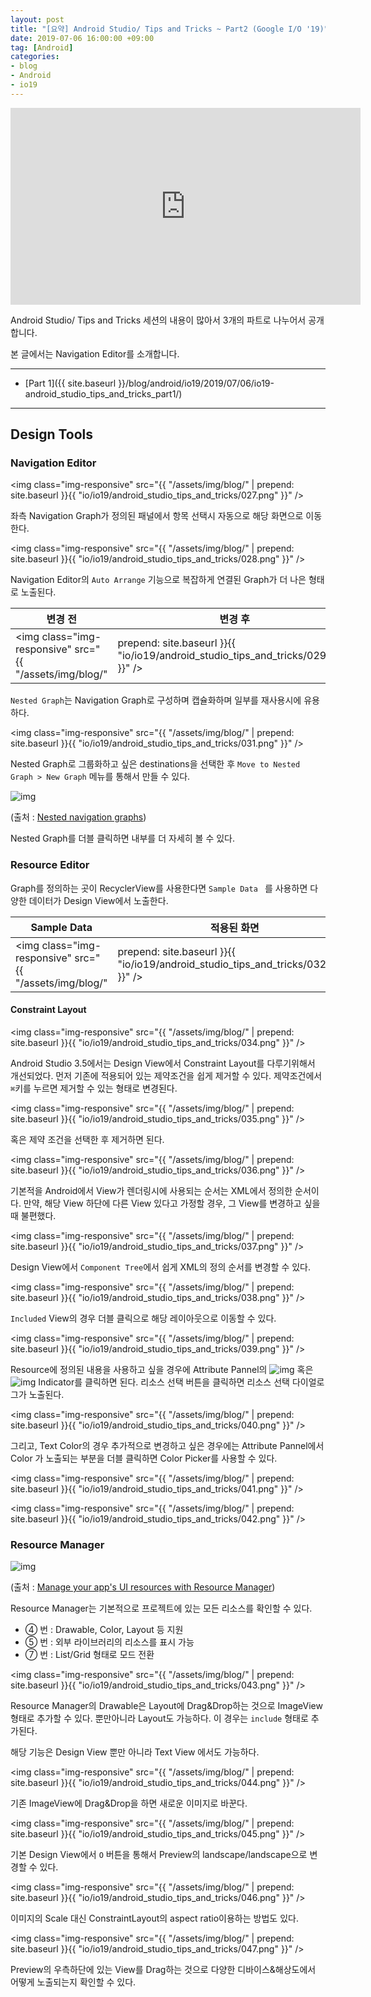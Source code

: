 ```yaml
---
layout: post
title: "[요약] Android Studio/ Tips and Tricks ~ Part2 (Google I/O '19)"
date: 2019-07-06 16:00:00 +09:00
tag: [Android]
categories:
- blog
- Android
- io19
---
```


<iframe width="560" height="315" src="https://www.youtube.com/embed/ihF-PwDfRZ4" frameborder="0" allow="accelerometer; autoplay; encrypted-media; gyroscope; picture-in-picture" allowfullscreen></iframe>

Android Studio/ Tips and Tricks 세션의 내용이 많아서 3개의 파트로 나누어서 공개합니다.

본 글에서는 Navigation Editor를 소개합니다.

<!--more-->

- - - 

- [Part 1]({{ site.baseurl }}/blog/android/io19/2019/07/06/io19-android_studio_tips_and_tricks_part1/)

- - -

## Design Tools

### Navigation Editor

<img class="img-responsive" src="{{ "/assets/img/blog/" | prepend: site.baseurl }}{{ "io/io19/android_studio_tips_and_tricks/027.png" }}" /> 

좌측 Navigation Graph가 정의된 패널에서 항목 선택시 자동으로 해당 화면으로 이동한다.

<img class="img-responsive" src="{{ "/assets/img/blog/" | prepend: site.baseurl }}{{ "io/io19/android_studio_tips_and_tricks/028.png" }}" /> 

Navigation Editor의 `Auto Arrange` 기능으로 복잡하게 연결된 Graph가 더 나은 형태로 노출된다.

| 변경 전                                                      | 변경 후                                                      |
| ------------------------------------------------------------ | ------------------------------------------------------------ |
| <img class="img-responsive" src="{{ "/assets/img/blog/" | prepend: site.baseurl }}{{ "io/io19/android_studio_tips_and_tricks/029.png" }}" /> | <img class="img-responsive" src="{{ "/assets/img/blog/" | prepend: site.baseurl }}{{ "io/io19/android_studio_tips_and_tricks/030.png" }}" /> |

`Nested Graph`는 Navigation Graph로 구성하며 캡슐화하며 일부를 재사용시에 유용하다. 

<img class="img-responsive" src="{{ "/assets/img/blog/" | prepend: site.baseurl }}{{ "io/io19/android_studio_tips_and_tricks/031.png" }}" /> 

Nested Graph로 그룹화하고 싶은 destinations을 선택한 후 `Move to Nested Graph > New Graph` 메뉴를 통해서 만들 수 있다.

![img](https://developer.android.com/images/topic/libraries/architecture/navigation-nestedgraph_2x.png)

(출처 : [Nested navigation graphs](https://developer.android.com/guide/navigation/navigation-nested-graphs))

Nested Graph를 더블 클릭하면 내부를 더 자세히 볼 수 있다.

### Resource Editor

Graph를 정의하는 곳이 RecyclerView를 사용한다면 `Sample Data ` 를 사용하면 다양한 데이터가 Design View에서 노출한다.

| Sample Data                                                  | 적용된 화면                                                  |
| ------------------------------------------------------------ | ------------------------------------------------------------ |
| <img class="img-responsive" src="{{ "/assets/img/blog/" | prepend: site.baseurl }}{{ "io/io19/android_studio_tips_and_tricks/032.png" }}" /> | <img class="img-responsive" src="{{ "/assets/img/blog/" | prepend: site.baseurl }}{{ "io/io19/android_studio_tips_and_tricks/033.png" }}" /> |

#### Constraint Layout

<img class="img-responsive" src="{{ "/assets/img/blog/" | prepend: site.baseurl }}{{ "io/io19/android_studio_tips_and_tricks/034.png" }}" /> 

Android Studio 3.5에서는 Design View에서 Constraint Layout를 다루기위해서 개선되었다. 먼저 기존에 적용되어 있는 제약조건을 쉽게 제거할 수 있다. 제약조건에서 `⌘`키를 누르면 제거할 수 있는 형태로 변경된다. 

<img class="img-responsive" src="{{ "/assets/img/blog/" | prepend: site.baseurl }}{{ "io/io19/android_studio_tips_and_tricks/035.png" }}" /> 

혹은 제약 조건을 선택한 후 제거하면 된다.

<img class="img-responsive" src="{{ "/assets/img/blog/" | prepend: site.baseurl }}{{ "io/io19/android_studio_tips_and_tricks/036.png" }}" /> 

기본적을 Android에서 View가 렌더링시에 사용되는 순서는 XML에서 정의한 순서이다. 만약, 해당 View 하단에 다른 View 있다고 가정할 경우, 그 View를 변경하고 싶을 때 불편했다.

<img class="img-responsive" src="{{ "/assets/img/blog/" | prepend: site.baseurl }}{{ "io/io19/android_studio_tips_and_tricks/037.png" }}" /> 

Design View에서 `Component Tree`에서 쉽게 XML의 정의 순서를 변경할 수 있다.

<img class="img-responsive" src="{{ "/assets/img/blog/" | prepend: site.baseurl }}{{ "io/io19/android_studio_tips_and_tricks/038.png" }}" /> 

`Included` View의 경우 더블 클릭으로 해당 레이아웃으로 이동할 수 있다.

<img class="img-responsive" src="{{ "/assets/img/blog/" | prepend: site.baseurl }}{{ "io/io19/android_studio_tips_and_tricks/039.png" }}" /> 

Resource에 정의된 내용을 사용하고 싶을 경우에 Attribute Pannel의 ![img](https://developer.android.com/studio/images/buttons/layout-editor-indicator-solid.png) 혹은 ![img](https://developer.android.com/studio/images/buttons/layout-editor-indicator-empty.png) Indicator를 클릭하면 된다.  리소스 선택 버튼을 클릭하면 리소스 선택 다이얼로그가 노출된다.

<img class="img-responsive" src="{{ "/assets/img/blog/" | prepend: site.baseurl }}{{ "io/io19/android_studio_tips_and_tricks/040.png" }}" /> 

그리고, Text Color의 경우 추가적으로 변경하고 싶은 경우에는 Attribute Pannel에서 Color 가 노출되는 부분을 더블 클릭하면 Color Picker를 사용할 수 있다.

<img class="img-responsive" src="{{ "/assets/img/blog/" | prepend: site.baseurl }}{{ "io/io19/android_studio_tips_and_tricks/041.png" }}" /> 

<img class="img-responsive" src="{{ "/assets/img/blog/" | prepend: site.baseurl }}{{ "io/io19/android_studio_tips_and_tricks/042.png" }}" /> 

### Resource Manager

![img](https://developer.android.com/images/studio/write/resource-manager-2x.png)

(출처 : [Manage your app's UI resources with Resource Manager](https://developer.android.com/studio/write/resource-manager))

Resource Manager는 기본적으로 프로젝트에 있는 모든 리소스를 확인할 수 있다. 

- ④ 번 : Drawable, Color, Layout 등 지원
- ⑤ 번 : 외부 라이브러리의 리소스를 표시 가능
- ⑦ 번 : List/Grid 형태로 모드 전환 

<img class="img-responsive" src="{{ "/assets/img/blog/" | prepend: site.baseurl }}{{ "io/io19/android_studio_tips_and_tricks/043.png" }}" /> 

Resource Manager의 Drawable은 Layout에 Drag&Drop하는 것으로 ImageView 형태로 추가할 수 있다. 뿐만아니라 Layout도 가능하다. 이 경우는 `include` 형태로 추가된다.

해당 기능은 Design View 뿐만 아니라 Text View 에서도 가능하다.

<img class="img-responsive" src="{{ "/assets/img/blog/" | prepend: site.baseurl }}{{ "io/io19/android_studio_tips_and_tricks/044.png" }}" /> 

기존 ImageView에 Drag&Drop을 하면 새로운 이미지로 바꾼다. 

<img class="img-responsive" src="{{ "/assets/img/blog/" | prepend: site.baseurl }}{{ "io/io19/android_studio_tips_and_tricks/045.png" }}" /> 

기본 Design View에서 `O` 버튼을 통해서 Preview의 landscape/landscape으로 변경할 수 있다.

<img class="img-responsive" src="{{ "/assets/img/blog/" | prepend: site.baseurl }}{{ "io/io19/android_studio_tips_and_tricks/046.png" }}" /> 

이미지의 Scale 대신 ConstraintLayout의 aspect ratio이용하는 방법도 있다.

<img class="img-responsive" src="{{ "/assets/img/blog/" | prepend: site.baseurl }}{{ "io/io19/android_studio_tips_and_tricks/047.png" }}" /> 

Preview의 우측하단에 있는 View를 Drag하는 것으로 다양한 디바이스&해상도에서 어떻게 노출되는지 확인할 수 있다.